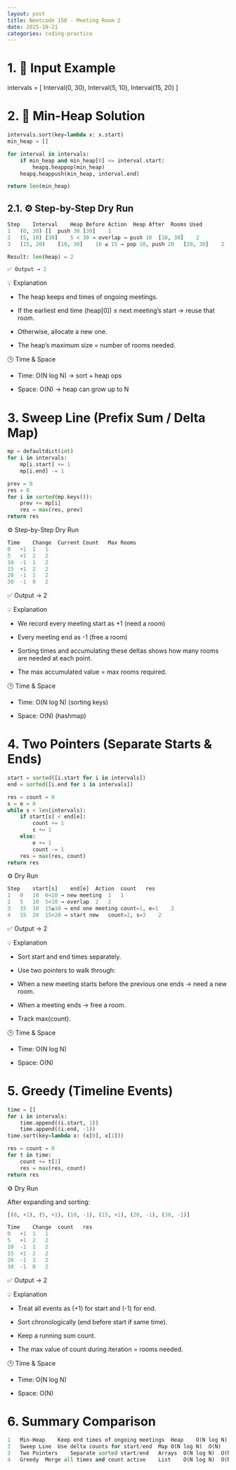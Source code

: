 ```yaml
---
layout: post
title: Neetcode 150 - Meeting Room 2
date: 2025-10-21
categories: coding-practice
---
```


# 1. 🧩 Input Example
intervals = [
    Interval(0, 30),
    Interval(5, 10),
    Interval(15, 20)
]

# 2. 🧠 Min-Heap Solution

```python
intervals.sort(key=lambda x: x.start)
min_heap = []

for interval in intervals:
    if min_heap and min_heap[0] <= interval.start:
        heapq.heappop(min_heap)
    heapq.heappush(min_heap, interval.end)

return len(min_heap)
```

## 2.1. ⚙️ Step-by-Step Dry Run

```python
Step	Interval	Heap Before	Action	Heap After	Rooms Used
1	(0, 30)	[]	push 30	[30]	1
2	(5, 10)	[30]	5 < 30 → overlap → push 10	[10, 30]	2
3	(15, 20)	[10, 30]	10 ≤ 15 → pop 10, push 20	[20, 30]	2

Result: len(heap) = 2

✅ Output → 2
```

💡 Explanation

- The heap keeps end times of ongoing meetings.

- If the earliest end time (heap[0]) ≤ next meeting’s start → reuse that room.

- Otherwise, allocate a new one.

- The heap’s maximum size = number of rooms needed.

🕒 Time & Space

- Time: O(N log N) → sort + heap ops

- Space: O(N) → heap can grow up to N

# 3. Sweep Line (Prefix Sum / Delta Map)

```python
mp = defaultdict(int)
for i in intervals:
    mp[i.start] += 1
    mp[i.end] -= 1

prev = 0
res = 0
for i in sorted(mp.keys()):
    prev += mp[i]
    res = max(res, prev)
return res
```

⚙️ Step-by-Step Dry Run
```python
Time	Change	Current Count	Max Rooms
0	+1	1	1
5	+1	2	2
10	-1	1	2
15	+1	2	2
20	-1	1	2
30	-1	0	2
```

✅ Output → 2

💡 Explanation

- We record every meeting start as +1 (need a room)

- Every meeting end as -1 (free a room)

- Sorting times and accumulating these deltas shows how many rooms are needed at each point.

- The max accumulated value = max rooms required.

🕒 Time & Space

- Time: O(N log N) (sorting keys)

- Space: O(N) (hashmap)

# 4. Two Pointers (Separate Starts & Ends)

```python
start = sorted([i.start for i in intervals])
end = sorted([i.end for i in intervals])

res = count = 0
s = e = 0
while s < len(intervals):
    if start[s] < end[e]:
        count += 1
        s += 1
    else:
        e += 1
        count -= 1
    res = max(res, count)
return res
```

⚙️ Dry Run

```python
Step	start[s]	end[e]	Action	count	res
1	0	10	0<10 → new meeting	1	1
2	5	10	5<10 → overlap	2	2
3	15	10	15≥10 → end one meeting	count=1, e=1	2
4	15	20	15<20 → start new	count=2, s=3	2
```

✅ Output → 2

💡 Explanation

- Sort start and end times separately.

- Use two pointers to walk through:

- When a new meeting starts before the previous one ends → need a new room.

- When a meeting ends → free a room.

- Track max(count).

🕒 Time & Space

- Time: O(N log N)

- Space: O(N)

# 5. Greedy (Timeline Events)

```python
time = []
for i in intervals:
    time.append((i.start, 1))
    time.append((i.end, -1))
time.sort(key=lambda x: (x[0], x[1]))

res = count = 0
for t in time:
    count += t[1]
    res = max(res, count)
return res

```

⚙️ Dry Run

After expanding and sorting:

```python
[(0, +1), (5, +1), (10, -1), (15, +1), (20, -1), (30, -1)]

Time	Change	count	res
0	+1	1	1
5	+1	2	2
10	-1	1	2
15	+1	2	2
20	-1	1	2
30	-1	0	2
```

✅ Output → 2

💡 Explanation

- Treat all events as (+1) for start and (-1) for end.

- Sort chronologically (end before start if same time).

- Keep a running sum count.

- The max value of count during iteration = rooms needed.

🕒 Time & Space

- Time: O(N log N)

- Space: O(N)

# 6. Summary Comparison

```python
1	Min-Heap	Keep end times of ongoing meetings	Heap	O(N log N)	O(N)	2
2	Sweep Line	Use delta counts for start/end	Map	O(N log N)	O(N)	2
3	Two Pointers	Separate sorted start/end	Arrays	O(N log N)	O(N)	2
4	Greedy	Merge all times and count active	List	O(N log N)	O(N)	2
```